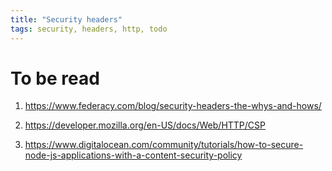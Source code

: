 ```yaml
---
title: "Security headers"
tags: security, headers, http, todo
---
```


# To be read

1. https://www.federacy.com/blog/security-headers-the-whys-and-hows/

2. https://developer.mozilla.org/en-US/docs/Web/HTTP/CSP

3. https://www.digitalocean.com/community/tutorials/how-to-secure-node-js-applications-with-a-content-security-policy
